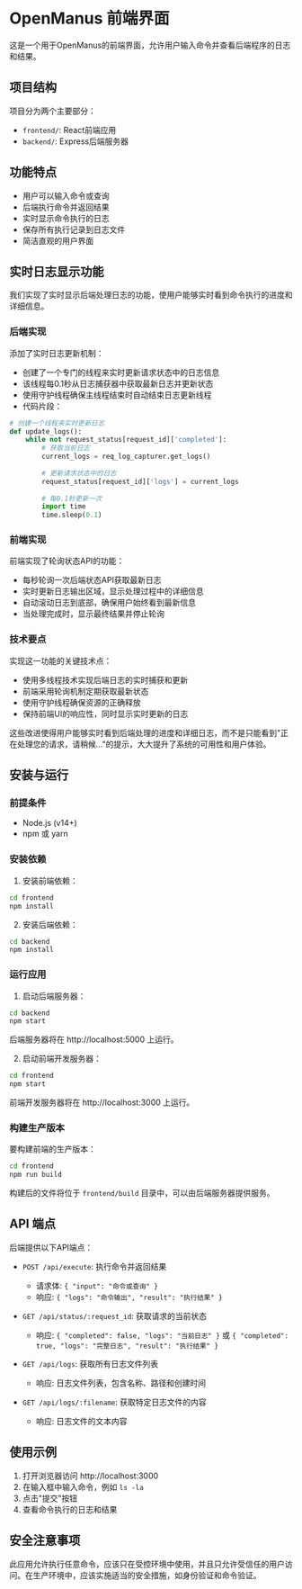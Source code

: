 # OpenManus 前端界面

这是一个用于OpenManus的前端界面，允许用户输入命令并查看后端程序的日志和结果。

## 项目结构

项目分为两个主要部分：

- `frontend/`: React前端应用
- `backend/`: Express后端服务器

## 功能特点

- 用户可以输入命令或查询
- 后端执行命令并返回结果
- 实时显示命令执行的日志
- 保存所有执行记录到日志文件
- 简洁直观的用户界面

## 实时日志显示功能

我们实现了实时显示后端处理日志的功能，使用户能够实时看到命令执行的进度和详细信息。

### 后端实现

添加了实时日志更新机制：
- 创建了一个专门的线程来实时更新请求状态中的日志信息
- 该线程每0.1秒从日志捕获器中获取最新日志并更新状态
- 使用守护线程确保主线程结束时自动结束日志更新线程
- 代码片段：
```python
# 创建一个线程来实时更新日志
def update_logs():
    while not request_status[request_id]['completed']:
        # 获取当前日志
        current_logs = req_log_capturer.get_logs()
        
        # 更新请求状态中的日志
        request_status[request_id]['logs'] = current_logs
        
        # 每0.1秒更新一次
        import time
        time.sleep(0.1)
```

### 前端实现

前端实现了轮询状态API的功能：
- 每秒轮询一次后端状态API获取最新日志
- 实时更新日志输出区域，显示处理过程中的详细信息
- 自动滚动日志到底部，确保用户始终看到最新信息
- 当处理完成时，显示最终结果并停止轮询

### 技术要点

实现这一功能的关键技术点：
- 使用多线程技术实现后端日志的实时捕获和更新
- 前端采用轮询机制定期获取最新状态
- 使用守护线程确保资源的正确释放
- 保持前端UI的响应性，同时显示实时更新的日志

这些改进使得用户能够实时看到后端处理的进度和详细日志，而不是只能看到"正在处理您的请求，请稍候..."的提示，大大提升了系统的可用性和用户体验。

## 安装与运行

### 前提条件

- Node.js (v14+)
- npm 或 yarn

### 安装依赖

1. 安装前端依赖：

```bash
cd frontend
npm install
```

2. 安装后端依赖：

```bash
cd backend
npm install
```

### 运行应用

1. 启动后端服务器：

```bash
cd backend
npm start
```

后端服务器将在 http://localhost:5000 上运行。

2. 启动前端开发服务器：

```bash
cd frontend
npm start
```

前端开发服务器将在 http://localhost:3000 上运行。

### 构建生产版本

要构建前端的生产版本：

```bash
cd frontend
npm run build
```

构建后的文件将位于 `frontend/build` 目录中，可以由后端服务器提供服务。

## API 端点

后端提供以下API端点：

- `POST /api/execute`: 执行命令并返回结果
  - 请求体: `{ "input": "命令或查询" }`
  - 响应: `{ "logs": "命令输出", "result": "执行结果" }`

- `GET /api/status/:request_id`: 获取请求的当前状态
  - 响应: `{ "completed": false, "logs": "当前日志" }` 或 `{ "completed": true, "logs": "完整日志", "result": "执行结果" }`

- `GET /api/logs`: 获取所有日志文件列表
  - 响应: 日志文件列表，包含名称、路径和创建时间

- `GET /api/logs/:filename`: 获取特定日志文件的内容
  - 响应: 日志文件的文本内容

## 使用示例

1. 打开浏览器访问 http://localhost:3000
2. 在输入框中输入命令，例如 `ls -la`
3. 点击"提交"按钮
4. 查看命令执行的日志和结果

## 安全注意事项

此应用允许执行任意命令，应该只在受控环境中使用，并且只允许受信任的用户访问。在生产环境中，应该实施适当的安全措施，如身份验证和命令验证。
